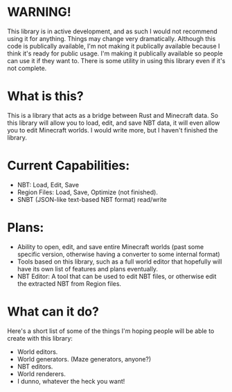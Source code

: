 # WARNING!

This library is in active development, and as such I would not recommend using it for anything. Things may change very dramatically. Although this code is publically available, I'm not making it publically available because I think it's ready for public usage. I'm making it publically available so people can use it if they want to. There is some utility in using this library even if it's not complete.

# What is this?

This is a library that acts as a bridge between Rust and Minecraft data. So this library will allow you to load, edit, and save NBT data, it will even allow you to edit Minecraft worlds. I would write more, but I haven't finished the library.

# Current Capabilities:

* NBT: Load, Edit, Save
* Region Files: Load, Save, Optimize (not finished).
* SNBT (JSON-like text-based NBT format) read/write

# Plans:

* Ability to open, edit, and save entire Minecraft worlds (past some specific version, otherwise having a converter to some internal format)
* Tools based on this library, such as a full world editor that hopefully will have its own list of features and plans eventually.
* NBT Editor: A tool that can be used to edit NBT files, or otherwise edit the extracted NBT from Region files.

# What can it do?

Here's a short list of some of the things I'm hoping people will be able to create with this library:
* World editors.
* World generators. (Maze generators, anyone?)
* NBT editors.
* World renderers.
* I dunno, whatever the heck you want!